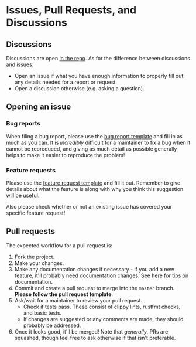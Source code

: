 # Issues, Pull Requests, and Discussions

## Discussions

Discussions are open [in the repo](https://github.com/ClementTsang/bottom/discussions). As for the difference between discussions and issues:

- Open an issue if what you have enough information to properly fill out any details needed for a report or request.
- Open a discussion otherwise (e.g. asking a question).

## Opening an issue

### Bug reports

When filing a bug report, please use the [bug report template](https://github.com/ClementTsang/bottom/issues/new?assignees=&labels=bug&template=bug_report.md&title=) and fill in as much as you can. It is _incredibly_ difficult for a maintainer to fix a bug when it cannot be reproduced, and giving as much detail as possible generally helps to make it easier to reproduce the problem!

### Feature requests

Please use the [feature request template](https://github.com/ClementTsang/bottom/issues/new?assignees=&labels=feature&template=feature_request.md&title=) and fill it out. Remember to give details about what the feature is along with why you think this suggestion will be useful.

Also please check whether or not an existing issue has covered your specific feature request!

## Pull requests

The expected workflow for a pull request is:

1. Fork the project.
2. Make your changes.
3. Make any documentation changes if necessary - if you add a new feature, it'll probably need documentation changes. See [here](./documentation.md) for tips on documentation.
4. Commit and create a pull request to merge into the `master` branch. **Please follow the pull request template**.
5. Ask/wait for a maintainer to review your pull request.
   - Check if tests pass. These consist of clippy lints, rustfmt checks, and basic tests.
   - If changes are suggested or any comments are made, they should probably be addressed.
6. Once it looks good, it'll be merged! Note that _generally_, PRs are squashed, though feel free to ask otherwise if that isn't preferable.

